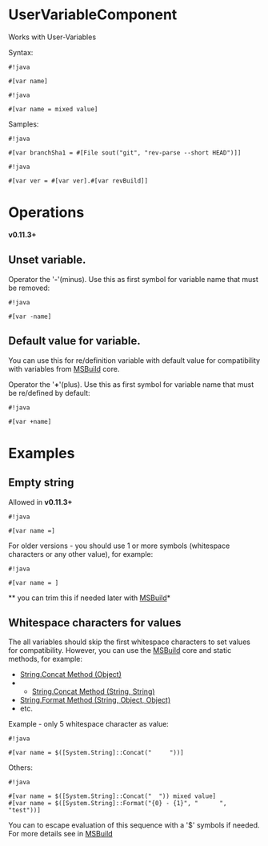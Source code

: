 # UserVariableComponent #

Works with User-Variables

Syntax:
```
#!java

#[var name]
```

```
#!java

#[var name = mixed value]
```

Samples:
```
#!java

#[var branchSha1 = #[File sout("git", "rev-parse --short HEAD")]]
```
```
#!java

#[var ver = #[var ver].#[var revBuild]]
```

# Operations

**v0.11.3+**

## Unset variable.

Operator the '**-**'(minus). Use this as first symbol for variable name that must be removed:

```
#!java

#[var -name]
```

## Default value for variable.

You can use this for re/definition variable with default value for compatibility with variables from [MSBuild](../../MSBuild) core.

Operator the '**+**'(plus). Use this as first symbol for variable name that must be re/defined by default:
```
#!java

#[var +name]
```


# Examples

## Empty string

Allowed in **v0.11.3+**
```
#!java

#[var name =]
```

For older versions - you should use 1 or more symbols (whitespace characters or any other value), for example:
```
#!java

#[var name = ]
```
** you can trim this if needed later with [MSBuild](../../MSBuild)*

## Whitespace characters for values

The all variables should skip the first whitespace characters to set values for compatibility. However, you can use the [MSBuild](../../MSBuild) core and static methods, for example:

* [String.Concat Method (Object)](https://msdn.microsoft.com/en-us/library/khca9w90%28v=vs.100%29.aspx)
* * [String.Concat Method (String, String)](https://msdn.microsoft.com/en-us/library/a6d350wd%28v=vs.100%29.aspx)
* [String.Format Method (String, Object, Object)](https://msdn.microsoft.com/en-us/library/zf3d0ccc%28v=vs.100%29.aspx)
* etc.

Example - only 5 whitespace character as value:
```
#!java

#[var name = $([System.String]::Concat("     "))]
```

Others:
```
#!java

#[var name = $([System.String]::Concat("  ")) mixed value]
#[var name = $([System.String]::Format("{0} - {1}", "      ", "test"))]
```

You can to escape evaluation of this sequence with a '$' symbols if needed. For more details see in [MSBuild](../../MSBuild)
